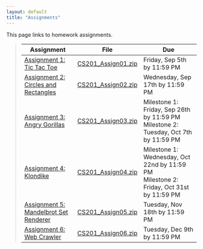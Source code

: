 ```yaml
---
layout: default
title: "Assignments"
---
```


This page links to homework assignments.

> Assignment | File | Due
> ---------- | ---- | ---
> [Assignment 1: Tic Tac Toe](assign01.html) | [CS201\_Assign01.zip](CS201_Assign01.zip) | Friday, Sep 5th by 11:59 PM
> [Assignment 2: Circles and Rectangles](assign02.html) | [CS201\_Assign02.zip](CS201_Assign02.zip) | Wednesday, Sep 17th by 11:59 PM
> [Assignment 3: Angry Gorillas](assign03.html) | [CS201\_Assign03.zip](CS201_Assign03.zip) | Milestone 1: Friday, Sep 26th by 11:59 PM<br>Milestone 2: Tuesday, Oct 7th by 11:59 PM
> [Assignment 4: Klondike](assign04.html) | [CS201\_Assign04.zip](CS201_Assign04.zip) | Milestone 1: Wednesday, Oct 22nd by 11:59 PM<br>Milestone 2: Friday, Oct 31st by 11:59 PM
> [Assignment 5: Mandelbrot Set Renderer](assign05.html) | [CS201\_Assign05.zip](CS201_Assign05.zip) | Tuesday, Nov 18th by 11:59 PM
> [Assignment 6: Web Crawler](assign06.html) | [CS201\_Assign06.zip](CS201_Assign06.zip) | Tuesday, Dec 9th by 11:59 PM
